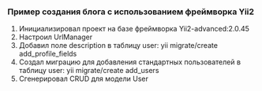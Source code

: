 ### Пример создания блога с использованием фреймворка Yii2

1.  Инициализировал проект на базе фреймворка Yii2-advanced:2.0.45
2.  Настроил UrlManager
3.  Добавил поле description в таблицу user: yii migrate/create add_profile_fields
4.  Создал миграцию для добавления стандартных пользователей в таблицу user: yii migrate/create add_users
5.  Сгенерировал CRUD для модели User